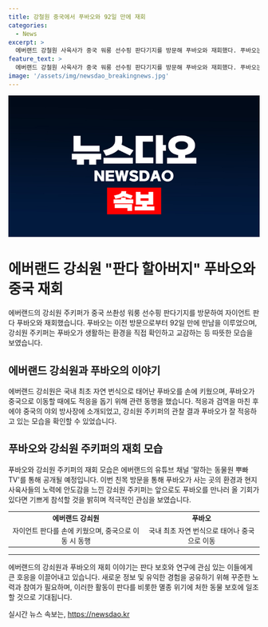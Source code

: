 ```yaml
---
title: 강철원 중국에서 푸바오와 92일 만에 재회
categories:
  - News
excerpt: >
  에버랜드 강철원 사육사가 중국 워룽 선수핑 판다기지를 방문해 푸바오와 재회했다. 푸바오는 92일 만에 강 사육사를 만나며 야외 방사장에서 놀았고, 사육사는 푸바오가 사는 환경과 적응 상태를 확인했다. 강 사육사는 푸바오의 적응을 돕기 위해 중국으로 동행하기도 했으며, 푸바오의 잘 적응한 상태에 감탄하며 앞으로도 만날 기회가 있을 때마다 올 것을 희망한다. 에버랜드는 재회 모습을 곧 유튜브 채널을 통해 공개할 예정이다. (문단 요약: 150자)
feature_text: >
  에버랜드 강철원 사육사가 중국 워룽 선수핑 판다기지를 방문해 푸바오와 재회했다. 푸바오는 92일 만에 강 사육사를 만나며 야외 방사장에서 놀았고, 사육사는 푸바오가 사는 환경과 적응 상태를 확인했다. 강 사육사는 푸바오의 적응을 돕기 위해 중국으로 동행하기도 했으며, 푸바오의 잘 적응한 상태에 감탄하며 앞으로도 만날 기회가 있을 때마다 올 것을 희망한다. 에버랜드는 재회 모습을 곧 유튜브 채널을 통해 공개할 예정이다. (문단 요약: 150자)
image: '/assets/img/newsdao_breakingnews.jpg'
---
```


<p><img src="/assets/img/newsdao_breakingnews.jpg" alt="bookingtag 속보" /></p>

<h1 data-ke-size="size26"><b>에버랜드 강쇠원 "판다 할아버지" 푸바오와 중국 재회</b></h1>

<p data-ke-size="size16">에버랜드의 강쇠원 주키퍼가 중국 쓰촨성 워룽 선수핑 판다기지를 방문하여 자이언트 판다 푸바오와 재회했습니다. 푸바오는 이전 방문으로부터 92일 만에 만남을 이루었으며, 강쇠원 주키퍼는 푸바오가 생활하는 환경을 직접 확인하고 교감하는 등 따뜻한 모습을 보였습니다.</p>

<h2 data-ke-size="size24">에버랜드 강쇠원과 푸바오의 이야기</h2>

<p data-ke-size="size16">에버랜드 강쇠원은 국내 최초 자연 번식으로 태어난 푸바오를 손에 키웠으며, 푸바오가 중국으로 이동할 때에도 적응을 돕기 위해 관련 동행을 했습니다. 적응과 검역을 마친 후에야 중국의 야외 방사장에 소개되었고, 강쇠원 주키퍼의 관찰 결과 푸바오가 잘 적응하고 있는 모습을 확인할 수 있었습니다.</p>

<h2 data-ke-size="size24">푸바오와 강쇠원 주키퍼의 재회 모습</h2>

<p data-ke-size="size16">푸바오와 강쇠원 주키퍼의 재회 모습은 에버랜드의 유튜브 채널 '말하는 동물원 뿌빠TV'를 통해 공개될 예정입니다. 이번 친목 방문을 통해 푸바오가 사는 곳의 환경과 현지 사육사들의 노력에 안도감을 느낀 강쇠원 주키퍼는 앞으로도 푸바오를 만나러 올 기회가 있다면 기쁘게 참석할 것을 밝히며 적극적인 관심을 보였습니다.</p>

<table>
  <tr>
    <td style="text-align: center; height: 17px;"><b>에버랜드 강쇠원</b></td>
    <td style="text-align: center; height: 17px;"><b>푸바오</b></td>
  </tr>
  <tr>
    <td style="text-align: center; height: 17px;">자이언트 판다를 손에 키웠으며, 중국으로 이동 시 동행</td>
    <td style="text-align: center; height: 17px;">국내 최초 자연 번식으로 태어나 중국으로 이동</td>
  </tr>
</table>

<hr>

<p data-ke-size="size16">에버랜드의 강쇠원과 푸바오의 재회 이야기는 판다 보호와 연구에 관심 있는 이들에게 큰 호응을 이끌어내고 있습니다. 새로운 정보 및 유익한 경험을 공유하기 위해 꾸준한 노력과 참여가 필요하며, 이러한 활동이 판다를 비롯한 멸종 위기에 처한 동물 보호에 일조할 것으로 기대됩니다.</p>
실시간 뉴스 속보는, <a href="https://newsdao.kr" rel="dofollow">https://newsdao.kr</a>


